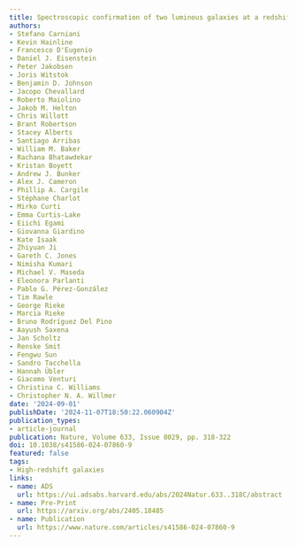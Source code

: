 ```yaml
---
title: Spectroscopic confirmation of two luminous galaxies at a redshift of 14
authors:
- Stefano Carniani
- Kevin Hainline
- Francesco D'Eugenio
- Daniel J. Eisenstein
- Peter Jakobsen
- Joris Witstok
- Benjamin D. Johnson
- Jacopo Chevallard
- Roberto Maiolino
- Jakob M. Helton
- Chris Willott
- Brant Robertson
- Stacey Alberts
- Santiago Arribas
- William M. Baker
- Rachana Bhatawdekar
- Kristan Boyett
- Andrew J. Bunker
- Alex J. Cameron
- Phillip A. Cargile
- Stéphane Charlot
- Mirko Curti
- Emma Curtis-Lake
- Eiichi Egami
- Giovanna Giardino
- Kate Isaak
- Zhiyuan Ji
- Gareth C. Jones
- Nimisha Kumari
- Michael V. Maseda
- Eleonora Parlanti
- Pablo G. Pérez-González
- Tim Rawle
- George Rieke
- Marcia Rieke
- Bruno Rodrı́guez Del Pino
- Aayush Saxena
- Jan Scholtz
- Renske Smit
- Fengwu Sun
- Sandro Tacchella
- Hannah Übler
- Giacomo Venturi
- Christina C. Williams
- Christopher N. A. Willmer
date: '2024-09-01'
publishDate: '2024-11-07T18:50:22.060904Z'
publication_types:
- article-journal
publication: Nature, Volume 633, Issue 8029, pp. 318-322
doi: 10.1038/s41586-024-07860-9
featured: false
tags:
- High-redshift galaxies
links:
- name: ADS
  url: https://ui.adsabs.harvard.edu/abs/2024Natur.633..318C/abstract
- name: Pre-Print
  url: https://arxiv.org/abs/2405.18485
- name: Publication
  url: https://www.nature.com/articles/s41586-024-07860-9
---
```

